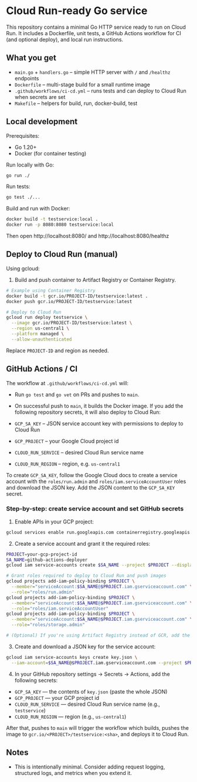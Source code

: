 # Cloud Run-ready Go service

This repository contains a minimal Go HTTP service ready to run on Cloud Run. It includes a Dockerfile, unit tests, a GitHub Actions workflow for CI (and optional deploy), and local run instructions.

## What you get
- `main.go` + `handlers.go` – simple HTTP server with `/` and `/healthz` endpoints
- `Dockerfile` – multi-stage build for a small runtime image
- `.github/workflows/ci-cd.yml` – runs tests and can deploy to Cloud Run when secrets are set
- `Makefile` – helpers for build, run, docker-build, test

## Local development

Prerequisites:
- Go 1.20+
- Docker (for container testing)

Run locally with Go:

```bash
go run ./
```

Run tests:

```bash
go test ./...
```

Build and run with Docker:

```bash
docker build -t testservice:local .
docker run -p 8080:8080 testservice:local
```

Then open http://localhost:8080/ and http://localhost:8080/healthz

## Deploy to Cloud Run (manual)

Using gcloud:

1. Build and push container to Artifact Registry or Container Registry.

```bash
# Example using Container Registry
docker build -t gcr.io/PROJECT-ID/testservice:latest .
docker push gcr.io/PROJECT-ID/testservice:latest

# Deploy to Cloud Run
gcloud run deploy testservice \
  --image gcr.io/PROJECT-ID/testservice:latest \
  --region us-central1 \
  --platform managed \
  --allow-unauthenticated
```

Replace `PROJECT-ID` and region as needed.

## GitHub Actions / CI

The workflow at `.github/workflows/ci-cd.yml` will:
- Run `go test` and `go vet` on PRs and pushes to `main`.
- On successful push to `main`, it builds the Docker image. If you add the following repository secrets, it will also deploy to Cloud Run:

- `GCP_SA_KEY` – JSON service account key with permissions to deploy to Cloud Run
- `GCP_PROJECT` – your Google Cloud project id
- `CLOUD_RUN_SERVICE` – desired Cloud Run service name
- `CLOUD_RUN_REGION` – region, e.g. `us-central1`

To create `GCP_SA_KEY`, follow the Google Cloud docs to create a service account with the `roles/run.admin` and `roles/iam.serviceAccountUser` roles and download the JSON key. Add the JSON content to the `GCP_SA_KEY` secret.

### Step-by-step: create service account and set GitHub secrets

1. Enable APIs in your GCP project:

```bash
gcloud services enable run.googleapis.com containerregistry.googleapis.com
```

2. Create a service account and grant it the required roles:

```bash
PROJECT=your-gcp-project-id
SA_NAME=github-actions-deployer
gcloud iam service-accounts create $SA_NAME --project $PROJECT --display-name "GH Actions deployer"

# Grant roles required to deploy to Cloud Run and push images
gcloud projects add-iam-policy-binding $PROJECT \
  --member="serviceAccount:$SA_NAME@$PROJECT.iam.gserviceaccount.com" \
  --role="roles/run.admin"
gcloud projects add-iam-policy-binding $PROJECT \
  --member="serviceAccount:$SA_NAME@$PROJECT.iam.gserviceaccount.com" \
  --role="roles/iam.serviceAccountUser"
gcloud projects add-iam-policy-binding $PROJECT \
  --member="serviceAccount:$SA_NAME@$PROJECT.iam.gserviceaccount.com" \
  --role="roles/storage.admin"

# (Optional) If you're using Artifact Registry instead of GCR, add the appropriate roles.
```

3. Create and download a JSON key for the service account:

```bash
gcloud iam service-accounts keys create key.json \
  --iam-account=$SA_NAME@$PROJECT.iam.gserviceaccount.com --project $PROJECT
```

4. In your GitHub repository settings → Secrets → Actions, add the following secrets:

- `GCP_SA_KEY` — the contents of `key.json` (paste the whole JSON)
- `GCP_PROJECT` — your GCP project id
- `CLOUD_RUN_SERVICE` — desired Cloud Run service name (e.g., `testservice`)
- `CLOUD_RUN_REGION` — region (e.g., `us-central1`)

After that, pushes to `main` will trigger the workflow which builds, pushes the image to `gcr.io/<PROJECT>/testservice:<sha>`, and deploys it to Cloud Run.

## Notes
- This is intentionally minimal. Consider adding request logging, structured logs, and metrics when you extend it.
